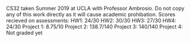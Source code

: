 CS32 taken Summer 2019 at UCLA with Professor Ambrosio. Do not copy any of this work directly as it will cause academic prohibation.
Scores recieved on assessments:
HW1: 24/30
HW2: 30/30
HW3: 27/30
HW4: 24/30
Project 1: 8.75/10
Project 2: 138.7/140
Project 3: 140/140
Project 4: Not graded yet

